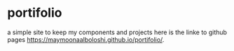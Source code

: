 # portifolio
a simple site to keep my components and projects
here is the linke to github pages  https://maymoonaalboloshi.github.io/portifolio/. 
